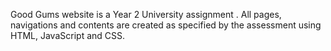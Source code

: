 Good Gums website is a Year 2 University assignment . All pages, navigations and contents are created as specified by the assessment using HTML, JavaScript and CSS. 
